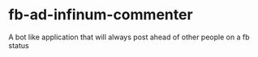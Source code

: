 fb-ad-infinum-commenter
=======================

A bot like application that will always post ahead of other people on a fb status
